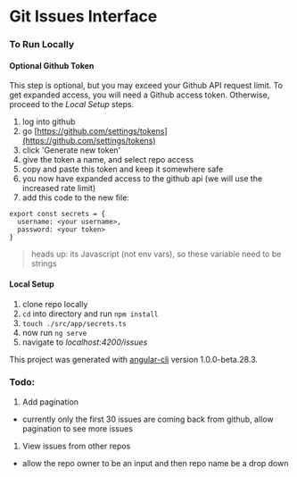 # Git Issues Interface

### To Run Locally

#### Optional Github Token

This step is optional, but you may exceed your Github API request limit. To get expanded access, you will need a Github access token. Otherwise, proceed to the _Local Setup_ steps.

1. log into github
1. go [https://github.com/settings/tokens](https://github.com/settings/tokens)
1. click 'Generate new token'
1. give the token a name, and select repo access
1. copy and paste this token and keep it somewhere safe
1. you now have expanded access to the github api (we will use the increased rate limit)
1. add this code to the new file:
```
export const secrets = {
  username: <your username>,
  password: <your token>
}
```
> heads up: its Javascript (not env vars), so these variable need to be strings

#### Local Setup

1. clone repo locally
1. `cd` into directory and run `npm install`
1. `touch ./src/app/secrets.ts`
1. now run `ng serve`
1. navigate to _localhost:4200/issues_

This project was generated with [angular-cli](https://github.com/angular/angular-cli) version 1.0.0-beta.28.3.

### Todo:

1. Add pagination
  - currently only the first 30 issues are coming back from github, allow pagination to see more issues
1. View issues from other repos
  - allow the repo owner to be an input and then repo name be a drop down
